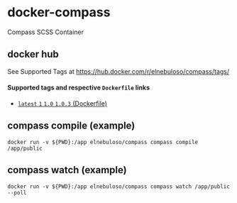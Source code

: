 # docker-compass

Compass SCSS Container


## docker hub

See Supported Tags at https://hub.docker.com/r/elnebuloso/compass/tags/


#### Supported tags and respective `Dockerfile` links

- [`latest` `1` `1.0` `1.0.3` (Dockerfile)](https://github.com/elnebuloso/docker-compass/blob/master/Dockerfile)


## compass compile (example)

```text
docker run -v ${PWD}:/app elnebuloso/compass compass compile /app/public
```


## compass watch (example)

```text
docker run -v ${PWD}:/app elnebuloso/compass compass watch /app/public --poll
```
